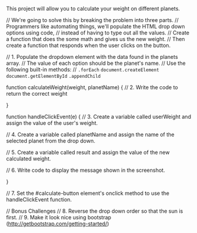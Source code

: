 This project will allow you to calculate your weight on different planets.

// We're going to solve this by breaking the problem into three parts.
// Programmers like automating things, we'll populate the HTML drop down options using code,
// instead of having to type out all the values.
// Create a function that does the some math and gives us the new weight.
// Then create a function that responds when the user clicks on the button.

// 1. Populate the dropdown element with the data found in the planets array.
// The value of each option should be the planet's name.
// Use the following built-in methods:
// `.forEach` `document.createElement` `document.getElementById` `.appendChild`



function calculateWeight(weight, planetName) {
  // 2. Write the code to return the correct weight

}

function handleClickEvent(e) {
  // 3. Create a variable called userWeight and assign the value of the user's weight.

  // 4. Create a variable called planetName and assign the name of the selected planet from the drop down.

  // 5. Create a variable called result and assign the value of the new calculated weight.

  // 6. Write code to display the message shown in the screenshot.

}

// 7. Set the #calculate-button element's onclick method to use the handleClickEvent function.

// Bonus Challenges
// 8. Reverse the drop down order so that the sun is first.
// 9. Make it look nice using bootstrap (http://getbootstrap.com/getting-started/)